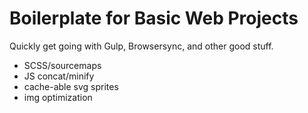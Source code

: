 # Boilerplate for Basic Web Projects

Quickly get going with Gulp, Browsersync, and other good stuff.

* SCSS/sourcemaps
* JS concat/minify
* cache-able svg sprites
* img optimization